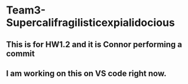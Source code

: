 # Team3-Supercalifragilisticexpialidocious
## This is for HW1.2 and it is Connor performing a commit

## I am working on this on VS code right now.
